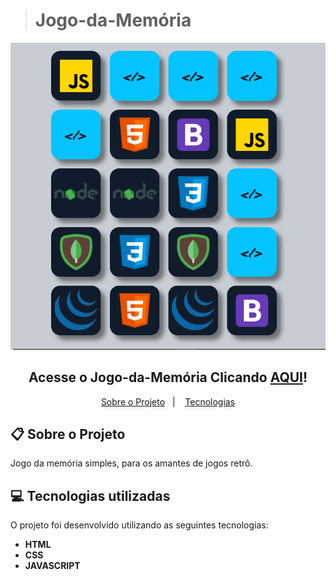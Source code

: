 ><h1>Jogo-da-Memória</h1>


![](./img/img-projeto%20jdm.png)

<h2 align="center">
  Acesse o Jogo-da-Memória Clicando <a target="_blank" href="https://erick-sarges.github.io/Jogo-da-Memoria/">AQUI</a>!
</h2>


 <p align="center">
  <a href="#clipboard-sobre-o-projeto">Sobre o Projeto</a>&nbsp;&nbsp;&nbsp;|&nbsp;&nbsp;&nbsp;
  <a href="#computer-tecnologias-utilizadas">Tecnologias</a>
</p>

## :clipboard: Sobre o Projeto

Jogo da memória simples, para os amantes de jogos retrô.

## :computer: Tecnologias utilizadas
O projeto foi desenvolvido utilizando as seguintes tecnologias:
- <b>HTML</b>
- <b>CSS</b>
- <b>JAVASCRIPT</b>